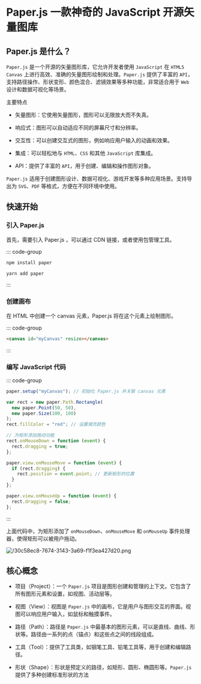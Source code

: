 # Paper.js 一款神奇的 JavaScript 开源矢量图库

<article-info/>

<link-tag :linkList="[{ linkType: 'git', linkText:'Paper.js',linkUrl:'https://github.com/paperjs/paper.js'},{ linkText:'Paper.js 官网',linkUrl:'http://paperjs.org/'}]" />

## Paper.js 是什么？

`Paper.js` 是一个开源的矢量图形库，它允许开发者使用 `JavaScript` 在 `HTML5 Canvas` 上进行高效、准确的矢量图形绘制和处理。`Paper.js` 提供了丰富的 `API`，支持路径操作、形状变形、颜色混合、滤镜效果等多种功能，非常适合用于 `Web` 设计和数据可视化等场景。

<imp-text-danger>主要特点</imp-text-danger>

- <imp-text-danger>矢量图形</imp-text-danger>：它使用矢量图形，图形可以无限放大而不失真。

- <imp-text-danger>响应式</imp-text-danger>：图形可以自动适应不同的屏幕尺寸和分辨率。

- <imp-text-danger>交互性</imp-text-danger>：可以创建交互式的图形，例如响应用户输入的动画和效果。

- <imp-text-danger>集成</imp-text-danger>：可以轻松地与 `HTML`、`CSS` 和其他 `JavaScript` 库集成。

- <imp-text-danger>API</imp-text-danger>：提供了丰富的 `API`，用于创建、编辑和操作图形对象。

`Paper.js` 适用于创建图形设计、数据可视化、游戏开发等多种应用场景。支持导出为 `SVG`、`PDF` 等格式，方便在不同环境中使用。

## 快速开始

### 引入 Paper.js

首先，需要引入 Paper.js ，可以通过 CDN 链接，或者使用包管理工具。

::: code-group

```bash [npm]
npm install paper
```

```bash [yarn]
yarn add paper
```

:::

### 创建画布

在 HTML 中创建一个 canvas 元素，Paper.js 将在这个元素上绘制图形。

::: code-group

```html
<canvas id="myCanvas" resize></canvas>
```

:::

### 编写 JavaScript 代码

::: code-group

```js
paper.setup("myCanvas"); // 初始化 Paper.js 并关联 canvas 元素

var rect = new paper.Path.Rectangle(
  new paper.Point(50, 50),
  new paper.Size(100, 100)
);
rect.fillColor = "red"; // 设置填充颜色

// 为矩形添加拖动功能
rect.onMouseDown = function (event) {
  rect.dragging = true;
};

paper.view.onMouseMove = function (event) {
  if (rect.dragging) {
    rect.position = event.point; // 更新矩形的位置
  }
};

paper.view.onMouseUp = function (event) {
  rect.dragging = false;
};
```

:::

上面代码中，为矩形添加了 `onMouseDown`、`onMouseMove` 和 `onMouseUp` 事件处理器，使得矩形可以被用户拖动。

![/30c58ec8-7674-3143-3a69-f1f3ea427d20.png](/30c58ec8-7674-3143-3a69-f1f3ea427d20.png)

## 核心概念

- <imp-text-danger>项目（Project）</imp-text-danger>：一个 `Paper.js` 项目是图形创建和管理的上下文。它包含了所有图形元素和设置，如视图、活动层等。

- <imp-text-danger>视图（View）</imp-text-danger>：视图是 `Paper.js` 中的画布，它是用户与图形交互的界面。视图可以响应用户输入，如鼠标和触摸事件。

- <imp-text-danger>路径（Path）</imp-text-danger>：路径是 `Paper.js` 中最基本的图形元素，可以是直线、曲线、形状等。路径由一系列的点（锚点）和这些点之间的线段组成。

- <imp-text-danger>工具（Tool）</imp-text-danger>：提供了工具类，如钢笔工具、铅笔工具等，用于创建和编辑路径。

- <imp-text-danger>形状（Shape）</imp-text-danger>：形状是预定义的路径，如矩形、圆形、椭圆形等。`Paper.js` 提供了多种创建标准形状的方法
